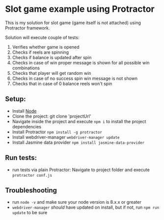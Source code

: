 # Slot game example using Protractor
This is my solution for slot game (game itself is not attached) using Protractor framework.

Solution will execute couple of tests:
1. Verifies whether game is opened
2. Checks if reels are spinning
3. Checks if balance is updated after spin
4. Checks in case of win proper message is shown for all possible win combinations
5. Checks that player will get random win
6. Checks in case of no success spin win message is not shown
7. Checks that in case of 0 balance reels won't spin

## Setup:
* Install [Node](http://nodejs.org)
* Clone the project: git clone 'projectUrl'
* Navigate inside the project and execute `npm i` to install the project dependencies
* Install Protractor `npm install -g protractor` 
* Install webdriver-manager `webdriver-manager update` 
* Install Jasmine data provider `npm install jasmine-data-provider`  

## Run tests:
* run tests via plain Protractor: Navigate to project folder and execute `protractor conf.js`

## Troubleshooting
* run `node -v` and make sure your node version is 8.x.x or greater
* `webdriver-manager` _should_ have updated on install, but if not, run `npm run update` to be sure

